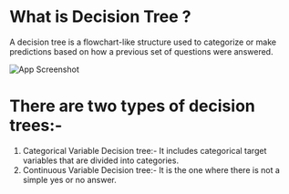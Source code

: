 
# What is Decision Tree ?

A decision tree is a flowchart-like structure used to categorize or make predictions based on how a previous set of questions were answered.

![App Screenshot](https://miro.medium.com/v2/resize:fit:1200/0*CJ1XapmHqSLY0mAv)

# There are two types of decision trees:-

1. Categorical Variable Decision tree:- It includes categorical target variables that are divided into categories.
2. Continuous Variable Decision tree:- It is the one where there is not a simple yes or no answer.
